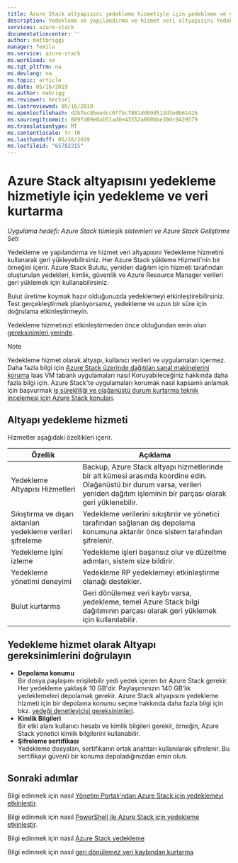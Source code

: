 ```yaml
---
title: Azure Stack altyapısını yedekleme hizmetiyle için yedekleme ve veri kurtarma | Microsoft Docs
description: Yedekleme ve yapılandırma ve hizmet veri altyapısını Yedekleme hizmetini kullanarak geri yükleyebilirsiniz.
services: azure-stack
documentationcenter: ''
author: mattbriggs
manager: femila
ms.service: azure-stack
ms.workload: na
ms.tgt_pltfrm: na
ms.devlang: na
ms.topic: article
ms.date: 05/16/2019
ms.author: mabrigg
ms.reviewer: hectorl
ms.lastreviewed: 05/16/2019
ms.openlocfilehash: d2b7ec8beedcc0ffbcf881dd09d513d3e0b61426
ms.sourcegitcommit: 889fd09e0ab51ad0e43552a800bbe39dc9429579
ms.translationtype: MT
ms.contentlocale: tr-TR
ms.lasthandoff: 05/16/2019
ms.locfileid: "65782215"
---
```

# <a name="backup-and-data-recovery-for-azure-stack-with-the-infrastructure-backup-service"></a>Azure Stack altyapısını yedekleme hizmetiyle için yedekleme ve veri kurtarma

*Uygulama hedefi: Azure Stack tümleşik sistemleri ve Azure Stack Geliştirme Seti*

Yedekleme ve yapılandırma ve hizmet veri altyapısını Yedekleme hizmetini kullanarak geri yükleyebilirsiniz. Her Azure Stack yükleme Hizmeti'nin bir örneğini içerir. Azure Stack Bulutu, yeniden dağıtım için hizmeti tarafından oluşturulan yedekleri, kimlik, güvenlik ve Azure Resource Manager verileri geri yüklemek için kullanabilirsiniz. 

Bulut üretime koymak hazır olduğunuzda yedeklemeyi etkinleştirebilirsiniz. Test gerçekleştirmek planlıyorsanız, yedekleme ve uzun bir süre için doğrulama etkinleştirmeyin.

Yedekleme hizmetinizi etkinleştirmeden önce olduğundan emin olun [gereksinimleri yerinde](#verify-requirements-for-the-infrastructure-backup-service).

> [!Note]  
> Yedekleme hizmet olarak altyapı, kullanıcı verileri ve uygulamaları içermez. Daha fazla bilgi için [Azure Stack üzerinde dağıtılan sanal makinelerini koruma](../user/azure-stack-manage-vm-protect.md) Iaas VM tabanlı uygulamaları nasıl Koruyabileceğiniz hakkında daha fazla bilgi için. Azure Stack'te uygulamaları korumak nasıl kapsamlı anlamak için başvurmak [iş sürekliliği ve olağanüstü durum kurtarma teknik incelemesi için Azure Stack konuları](https://aka.ms/azurestackbcdrconsiderationswp).

## <a name="the-infrastructure-backup-service"></a>Altyapı yedekleme hizmeti

Hizmetler aşağıdaki özellikleri içerir.

| Özellik                                            | Açıklama                                                                                                                                                |
|----------------------------------------------------|------------------------------------------------------------------------------------------------------------------------------------------------------------|
| Yedekleme Altyapısı Hizmetleri                     | Backup, Azure Stack altyapı hizmetlerinde bir alt kümesi arasında koordine edin. Olağanüstü bir durum varsa, verileri yeniden dağıtım işleminin bir parçası olarak geri yüklenebilir. |
| Sıkıştırma ve dışarı aktarılan yedekleme verileri şifreleme | Yedekleme verilerini sıkıştırılır ve yönetici tarafından sağlanan dış depolama konumuna aktarılır önce sistem tarafından şifrelenir.                |
| Yedekleme işini izleme                              | Yedekleme işleri başarısız olur ve düzeltme adımları, sistem size bildirir.                                                                                                |
| Yedekleme yönetimi deneyimi                       | Yedekleme RP yedeklemeyi etkinleştirme olanağı destekler.                                                                                                                         |
| Bulut kurtarma                                     | Geri dönülemez veri kaybı varsa, yedekleme, temel Azure Stack bilgi dağıtımının parçası olarak geri yüklemek için kullanılabilir.                                 |

## <a name="verify-requirements-for-the-infrastructure-backup-service"></a>Yedekleme hizmet olarak Altyapı gereksinimlerini doğrulayın

- **Depolama konumu**  
  Bir dosya paylaşımı erişilebilir yedi yedek içeren bir Azure Stack gerekir. Her yedekleme yaklaşık 10 GB'dir. Paylaşımınızın 140 GB'lık yedeklemeleri depolamak gerekir. Azure Stack altyapısını yedekleme hizmeti için bir depolama konumu seçme hakkında daha fazla bilgi için bkz. [yedeği denetleyicisi gereksinimleri](azure-stack-backup-reference.md#backup-controller-requirements).
- **Kimlik Bilgileri**  
  Bir etki alanı kullanıcı hesabı ve kimlik bilgileri gerekir, örneğin, Azure Stack yönetici kimlik bilgilerini kullanabilir.
- **Şifreleme sertifikası**  
  Yedekleme dosyaları, sertifikanın ortak anahtarı kullanılarak şifrelenir. Bu sertifikayı güvenli bir konuma depoladığınızdan emin olun. 


## <a name="next-steps"></a>Sonraki adımlar

Bilgi edinmek için nasıl [Yönetim Portalı'ndan Azure Stack için yedeklemeyi etkinleştir](azure-stack-backup-enable-backup-console.md).

Bilgi edinmek için nasıl [PowerShell ile Azure Stack için yedekleme etkinleştir](azure-stack-backup-enable-backup-powershell.md).

Bilgi edinmek için nasıl [Azure Stack yedekleme](azure-stack-backup-back-up-azure-stack.md )

Bilgi edinmek için nasıl [geri dönülemez veri kaybından kurtarma](azure-stack-backup-recover-data.md)

